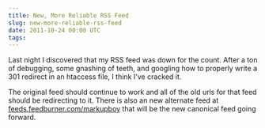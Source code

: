 ```yaml
---
title: New, More Reliable RSS Feed
slug: new-more-reliable-rss-feed
date: 2011-10-24 00:00 UTC
tags:
---
```


Last night I discovered that my RSS feed was down for the count. After a ton of debugging, some gnashing of teeth, and googling how to properly write a 301 redirect in an htaccess file, I think I've cracked it.

The original feed should continue to work and all of the old urls for that feed should be redirecting to it. There is also an new alternate feed at [feeds.feedburner.com/markupboy](http://feeds.feedburner.com/markupboy) that will be the new canonical feed going forward.
